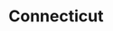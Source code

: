 ---
title: Connecticut
crosslinks:
- youtubefactsbot
- autotldr
- newhaven
- youtubot
- ctbeer
- u_imguralbumbot
- livven
- The_Donald
- cordcutters
- funny
- MarchForScience
- botwatch
- titlegore
- alotabot
- badeconomics
- videos
- GlobalWarming
- iamverybadass
- bigfoot
- MassdropBot
---